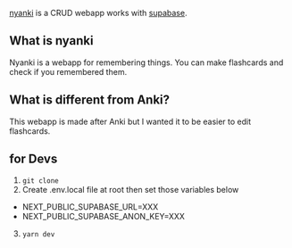 [nyanki](https://nyanki.net) is a CRUD webapp works with [supabase](https://app.supabase.io/).

## What is nyanki
Nyanki is a webapp for remembering things.
You can make flashcards and check if you remembered them.

## What is different from Anki?
This webapp is made after Anki but I wanted it to be easier to edit flashcards.

## for Devs
1. `git clone`
2. Create .env.local file at root then set those variables below
  * NEXT_PUBLIC_SUPABASE_URL=XXX
  * NEXT_PUBLIC_SUPABASE_ANON_KEY=XXX
3. `yarn dev`
